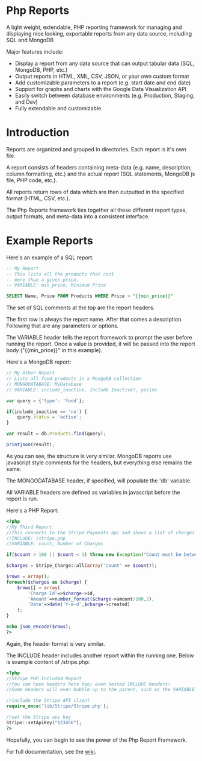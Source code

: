 Php Reports
===========

A light weight, extendable, PHP reporting framework for managing and displaying nice looking, exportable reports from any data source, including SQL and MongoDB

Major features include:

*   Display a report from any data source that can output tabular data (SQL, MongoDB, PHP, etc.)
*   Output reports in HTML, XML, CSV, JSON, or your own custom format
*   Add customizable parameters to a report (e.g. start date and end date)
*   Support for graphs and charts with the Google Data Visualization API
*   Easily switch between database environments (e.g. Production, Staging, and Dev)
*   Fully extendable and customizable

Introduction
============

Reports are organized and grouped in directories.  Each report is it's own file.

A report consists of headers containing meta-data (e.g. name, description, column formatting, etc.) 
and the actual report (SQL statements, MongoDB js file, PHP code, etc.).

All reports return rows of data which are then outputted in the specified format (HTML, CSV, etc.).

The Php Reports framework ties together all these different report types, output formats, and meta-data into
a consistent interface.

Example Reports
==============

Here's an example of a SQL report:

```sql
-- My Report
-- This lists all the products that cost
-- more than a given price.
-- VARIABLE: min_price, Minimum Price

SELECT Name, Price FROM Products WHERE Price > "{{min_price}}"
```

The set of SQL comments at the top are the report headers.  

The first row is always the report name.  After that comes a description.  Following that are any parameters or options.

The VARIABLE header tells the report framework to prompt the user before running the report.  Once a value is provided,
it will be passed into the report body ("{{min_price}}" in this example).


Here's a MongoDB report:

```js
// My Other Report
// Lists all food products in a MongoDB collection
// MONGODATABASE: MyDatabase
// VARIABLE: include_inactive, Include Inactive?, yes|no

var query = {'type': 'food'};

if(include_inactive == 'no') {
    query.status = 'active';
}

var result = db.Products.find(query);

printjson(result);
```

As you can see, the structure is very similar.  MongoDB reports use javascript style comments for the headers, but everything else remains the same.

The MONGODATABASE header, if specified, will populate the 'db' variable.

All VARIABLE headers are defined as variables in javascript before the report is run.


Here's a PHP Report:

```php
<?php
//My Third Report
//This connects to the Stripe Payments api and shows a list of charges
//INCLUDE: /stripe.php
//VARIABLE: count, Number of Charges

if($count > 100 || $count < 1) throw new Exception("Count must be between 1 and 100");

$charges = Stripe_Charge::all(array("count" => $count));

$rows = array();
foreach($charges as $charge) {
    $rows[] = array(
        'Charge Id'=>$charge->id,
        'Amount'=>number_format($charge->amount/100,2),
        'Date'=>date('Y-m-d',$charge->created)
    );
}

echo json_encode($rows);
?>
```
Again, the header format is very similar.  

The INCLUDE header includes another report within the running one.  Below is example content of /stripe.php:

```php
<?php
//Stripe PHP Included Report
//You can have headers here too; even nested INCLUDE headers!
//Some headers will even bubble up to the parent, such as the VARIABLE header

//include the Stripe API client
require_once('lib/Stripe/Stripe.php');

//set the Stripe api key
Stripe::setApiKey("123456");
?>
```

Hopefully, you can begin to see the power of the Php Report Framework.  

For full documentation, see the [wiki](http://github.com/jdorn/php-reports/wiki).
